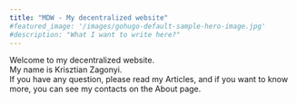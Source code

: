 ```yaml
---
title: "MDW - My decentralized website"
#featured_image: '/images/gohugo-default-sample-hero-image.jpg'
#description: "What I want to write here?"
---
```

Welcome to my decentralized website.  
My name is Krisztian Zagonyi.  
If you have any question, please read my Articles, and if you want to know more, you can see my contacts on the About page.
